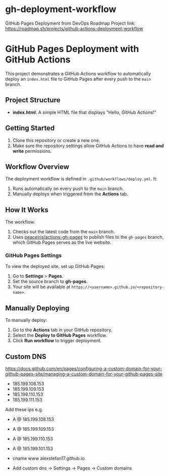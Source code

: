 # gh-deployment-workflow
 GitHub Pages Deployment from DevOps Roadmap
 Project link: https://roadmap.sh/projects/github-actions-deployment-workflow

# GitHub Pages Deployment with GitHub Actions

This project demonstrates a GitHub Actions workflow to automatically deploy an `index.html` file to GitHub Pages after every push to the `main` branch.

## Project Structure

- **index.html**: A simple HTML file that displays "Hello, GitHub Actions!"

## Getting Started

1. Clone this repository or create a new one.
2. Make sure the repository settings allow GitHub Actions to have **read and write** permissions.

## Workflow Overview

The deployment workflow is defined in `.github/workflows/deploy.yml`. It:
1. Runs automatically on every push to the `main` branch.
2. Manually deploys when triggered from the **Actions** tab.

## How It Works

The workflow:
1. Checks out the latest code from the `main` branch.
2. Uses [peaceiris/actions-gh-pages](https://github.com/peaceiris/actions-gh-pages) to publish files to the `gh-pages` branch, which GitHub Pages serves as the live website.

### GitHub Pages Settings

To view the deployed site, set up GitHub Pages:
1. Go to **Settings** > **Pages**.
2. Set the source branch to **gh-pages**.
3. Your site will be available at `https://<username>.github.io/<repository-name>`.

## Manually Deploying

To manually deploy:
1. Go to the **Actions** tab in your GitHub repository.
2. Select the **Deploy to GitHub Pages** workflow.
3. Click **Run workflow** to trigger deployment.

## Custom DNS
https://docs.github.com/en/pages/configuring-a-custom-domain-for-your-github-pages-site/managing-a-custom-domain-for-your-github-pages-site
- 185.199.108.153
- 185.199.109.153
- 185.199.110.153
- 185.199.111.153

Add these ips
e.g.
- A   @   185.199.108.153
- A   @   185.199.109.153
- A   @   185.199.110.153
- A   @   185.199.101.153
- cname	    www	    alexstefan17.github.io.

- Add custom dns -> Settings -> Pages -> Custom domains